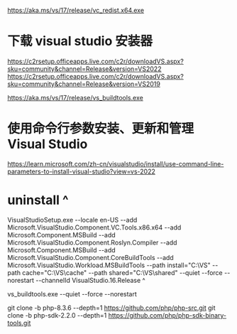 

https://aka.ms/vs/17/release/vc_redist.x64.exe

# 下载 visual studio 安装器
https://c2rsetup.officeapps.live.com/c2r/downloadVS.aspx?sku=community&channel=Release&version=VS2022
https://c2rsetup.officeapps.live.com/c2r/downloadVS.aspx?sku=community&channel=Release&version=VS2019

https://aka.ms/vs/17/release/vs_buildtools.exe


# 使用命令行参数安装、更新和管理 Visual Studio
https://learn.microsoft.com/zh-cn/visualstudio/install/use-command-line-parameters-to-install-visual-studio?view=vs-2022

# uninstall ^

VisualStudioSetup.exe --locale en-US --add Microsoft.VisualStudio.Component.VC.Tools.x86.x64 --add Microsoft.Component.MSBuild --add Microsoft.VisualStudio.Component.Roslyn.Compiler --add Microsoft.Component.MSBuild --add Microsoft.VisualStudio.Component.CoreBuildTools --add Microsoft.VisualStudio.Workload.MSBuildTools  --path install="C:\VS" --path cache="C:\VS\cache" --path shared="C:\VS\shared"
--quiet --force --norestart
--channelId VisualStudio.16.Release ^


vs_buildtools.exe  --quiet --force  --norestart

git clone -b php-8.3.6     --depth=1 https://github.com/php/php-src.git
git clone -b php-sdk-2.2.0 --depth=1 https://github.com/php/php-sdk-binary-tools.git
